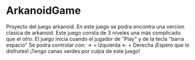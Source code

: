 # ArkanoidGame
Proyecto del juego arkanoid.
En este juego se podra encontra una vercion clasica de arkanoid.
Este juego consta de 3 niveles una más complicado que el otro.
El juego inicia cuando el jugador de "Play"  y de la tecla "barra espacio"
Se podra controlar con:
-> = Izquierda
<- = Derecha
¡Espero que lo disfrutes! ¡Tengo canas verdes por culpa de este juego!


